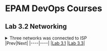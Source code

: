 <h1>EPAM DevOps Courses</h1>
<h2>Lab 3.2 Networking</h2>

<details><summary>Three networks was connected to ISP</summary><br>
<img src=t3.2_net.png>
<img src=t3.2_ping_isp1.png>
<img src=t3.2_ping_isp2.png>
<img src=t3.2_ping_isp3.png>
</details>
|Prev|Next|
|----|----|
|<a href=../task3.1/readme.md>Lab 3.1</a>
|<a href=../task3.3/readme.md>Lab 3.3</a>|
